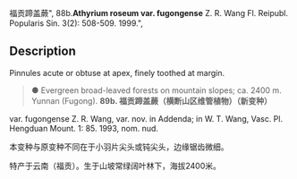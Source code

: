 福贡蹄盖蕨",
88b.**Athyrium roseum var. fugongense** Z. R. Wang Fl. Reipubl. Popularis Sin. 3(2): 508-509. 1999.",

## Description
Pinnules acute or obtuse at apex, finely toothed at margin.

> ● Evergreen broad-leaved forests on mountain slopes; ca. 2400 m. Yunnan (Fugong).
**89b. 福贡蹄盖蕨（横断山区维管植物）（新变种）**

var. fugongense Z. R. Wang, var. nov. in Addenda; in W. T. Wang, Vasc. Pl. Hengduan Mount. 1: 85. 1993, nom. nud.

本变种与原变种不同在于小羽片尖头或钝尖头，边缘锯齿微细。

特产于云南（福贡）。生于山坡常绿阔叶林下，海拔2400米。
